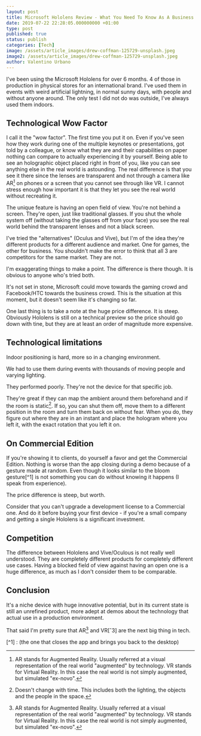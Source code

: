 ```yaml
---
layout: post
title: Microsoft Hololens Review - What You Need To Know As A Business
date: 2019-07-22 22:28:05.000000000 +01:00
type: post
published: true
status: publish
categories: [Tech]
image: /assets/article_images/drew-coffman-125729-unsplash.jpeg
image2: /assets/article_images/drew-coffman-125729-unsplash.jpeg
author: Valentino Urbano
---
```


I've been using the Microsoft Hololens for over 6 months. 4 of those in production in physical stores for an international brand. I've used them in events with weird artificial lightning, in normal sunny days, with people and without anyone around. The only test I did not do was outside, I've always used them indoors.

## Technological Wow Factor

I call it the "wow factor". The first time you put it on. Even if you've seen how they work during one of the multiple keynotes or presentations, got told by a colleague, or know what they are and their capabilities on paper nothing can compare to actually experiencing it by yourself. Being able to see an holographic object placed right in front of you, like you can see anything else in the real world is astounding. The real difference is that you see it there since the lenses are transparent and not through a camera like AR[^3] on phones or a screen that you cannot see through like VR. I cannot stress enough how important it is that they let you see the real world without recreating it.

The unique feature is having an open field of view. You're not behind a screen. They're open, just like traditional glasses. If you shut the whole system off (without taking the glasses off from your face) you see the real world behind the transparent lenses and not a black screen.

<!-- Part 1 -->

I've tried the "alternatives" (Oculus and Vive), but I'm of the idea they're different products for a different audience and market. One for games, the other for business. You shouldn't make the error to think that all 3 are competitors for the same market. They are not.

I'm exaggerating things to make a point. The difference is there though. It is obvious to anyone who's tried both.

It's not set in stone, Microsoft could move towards the gaming crowd and Facebook/HTC towards the business crowd. This is the situation at this moment, but it doesn't seem like it's changing so far.

One last thing is to take a note at the huge price difference. It is steep. Obviously Hololens is still on a technical preview so the price should go down with tine, but they are at least an order of magnitude more expensive.

## Technological limitations

Indoor positioning is hard, more so in a changing environment.

We had to use them during events with thousands of moving people and varying lighting.

They performed poorly. They're not the device for that specific job.

They're great if they can map the ambient around them beforehand and if the room is static[^2]. If so, you can shut them off, move them to a different position in the room and turn them back on without fear. When you do, they figure out where they are in an instant and place the hologram where you left it, with the exact rotation that you left it on.

## On Commercial Edition

If you're showing it to clients, do yourself a favor and get the Commercial Edition. Nothing is worse than the app closing during a demo because of a gesture made at random. Even though it looks similar to the bloom gesture[^1] is not something you can do without knowing it happens (I speak from experience).

The price difference is steep, but worth.

Consider that you can't upgrade a development license to a Commercial one. And do it before buying your first device - if you're a small company and getting a single Hololens is a significant investment.

## Competition

The difference between Hololens and Vive/Oculous is not really well understood. They are completely different products for completely different use cases. Having a blocked field of view against having an open one is a huge difference, as much as I don't consider them to be comparable.

## Conclusion

It's a niche device with huge innovative potential, but in its current state is still an unrefined product, more adept at demos about the technology that actual use in a production environment.

That said I'm pretty sure that AR[^3] and VR[ˆ3] are the next big thing in tech.

[^1] : (the one that closes the app and brings you back to the desktop)
[^2]: Doesn't change with time. This includes both the lighting, the objects and the people in the space.
[^3]: AR stands for Augmented Reality. Usually referred at a visual representation of the real world "augmented" by technology. VR stands for Virtual Reality. In this case the real world is not simply augmented, but simulated "ex-novo".
